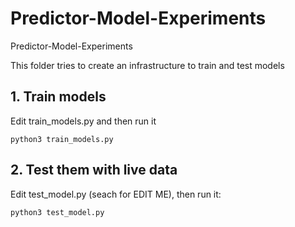 # Predictor-Model-Experiments
Predictor-Model-Experiments

This folder tries to create an infrastructure to train and test models


## 1.  Train models
Edit  train_models.py  and then run it 
```
python3 train_models.py
```

## 2.  Test them with live data
Edit test_model.py  (seach for EDIT ME), then run it:
```
python3 test_model.py
```
